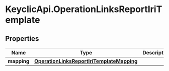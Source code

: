 # KeyclicApi.OperationLinksReportIriTemplate

## Properties
Name | Type | Description | Notes
------------ | ------------- | ------------- | -------------
**mapping** | [**OperationLinksReportIriTemplateMapping**](OperationLinksReportIriTemplateMapping.md) |  | [optional] 



